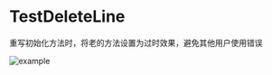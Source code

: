 TestDeleteLine
==============

重写初始化方法时，将老的方法设置为过时效果，避免其他用户使用错误

![example](https://github.com/junwangInChina/TestDeleteLine/tree/master/Resource/Images/example.png)
